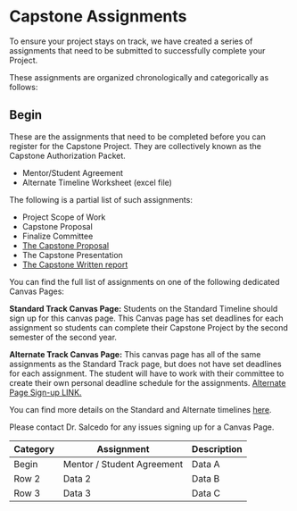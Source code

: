 # Capstone Assignments

To ensure your project stays on track, we have created a series of assignments that need to be submitted to successfully complete your Project. 

These assignments are organized chronologically and categorically as follows:

## Begin

These are the assignments that need to be completed before you can register for the Capstone Project. They are collectively known as the Capstone Authorization Packet.

- Mentor/Student Agreement
- Alternate Timeline Worksheet (excel file)
 

The following is a partial list of such assignments:

- Project Scope of Work
- Capstone Proposal
- Finalize Committee
- [The Capstone Proposal](capstone-proposal-guidelines.md)
- The Capstone Presentation
- [The Capstone Written report](written-report-guidelines.md)

You can find the full list of assignments on one of the following dedicated Canvas Pages:

**Standard Track Canvas Page:** Students on the Standard Timeline should sign up for this canvas page. This Canvas page has set deadlines for each assignment so students can complete their Capstone Project by the second semester of the second year.

**Alternate Track Canvas Page:** This canvas page has all of the same assignments as the Standard Track page, but does not have set deadlines for each assignment. The student will have to work with their committee to create their own personal deadline schedule for the assignments. [Alternate Page Sign-up LINK.](https://ucdenver.instructure.com/enroll/HYNNPW)

You can find more details on the Standard and Alternate timelines [here](timeline.md).

Please contact Dr. Salcedo for any issues signing up for a Canvas Page.

| Category | Assignment | Description |
|----------|----------|----------|
| Begin    | Mentor / Student Agreement   | Data A   |
| Row 2    | Data 2   | Data B   |
| Row 3    | Data 3   | Data C   |
